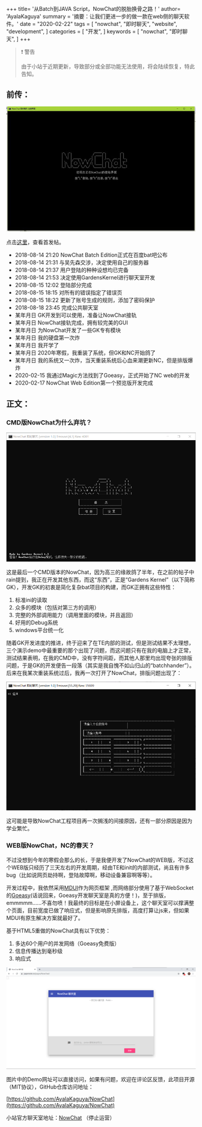 +++
title= '从Batch到JAVA Script，NowChat的脱胎换骨之路！'
author= 'AyalaKaguya'
summary = '摘要：让我们更进一步的做一款在web侧的聊天软件。'
date = "2020-02-22"
tags = [
    "nowchat",
    "即时聊天",
    "website",
    "development",
]
categories = [
    "开发",
]
keywords = [
    "nowchat",
    "即时聊天",
]
+++
> ❗ 警告
>
> 由于小站于近期更新，导致部分或全部功能无法使用，将会陆续恢复，特此告知。

## 前传：

![face](/images/nowchat/fd9fdd3f8794a4c2de693c1903f41bd5ad6e3955.jpg "face")

点击[这里][1]，查看首发帖。 

  * 2018-08-14 21:20 NowChat Batch Edition正式在百度bat吧公布
  * 2018-08-14 21:31 与吴先森交涉，决定使用自己的服务器
  * 2018-08-14 21:37 用户登陆的种种设想均已完备
  * 2018-08-14 21:53 决定使用GardensKernel进行聊天室开发
  * 2018-08-15 12:02 登陆部分完成
  * 2018-08-15 18:15 对所有的错误指定了错误页
  * 2018-08-15 18:22 更新了账号生成的规则，添加了密码保护
  * 2018-08-18 23:45 完成公共聊天室
  * 某年月日 GK开发到可以使用，准备让NowChat接轨
  * 某年月日 NowChat接轨完成，拥有较完美的GUI
  * 某年月日 为NowChat开发了一些GK专有模块
  * 某年月日 我的硬盘第一次炸
  * 某年月日 我开学了
  * 某年月日 2020年寒假，我重装了系统，但GK和NC开始鸽了
  * 某年月日 我的系统又一次炸，当天重装系统后心血来潮更新NC，但是排版爆炸
  * 2020-02-15 我通过Magic方法找到了Goeasy，正式开始了NC web的开发
  * 2020-02-17 NowChat Web Edition第一个预览版开发完成

## 正文：

### CMD版NowChat为什么弃坑？

![face](/images/nowchat/face.png "face")

这是最后一个CMD版本的NowChat，因为高三的缘故鸽了半年，在之前的帖子中rain提到，我正在开发其他东西，而这“东西”，正是“Gardens Kernel”（以下简称 GK），开发GK的初衷是简化复杂bat项目的构建，而GK正拥有这些特性： 

  1. 标准ini的读取 
  2. 众多的模块（包括对第三方的调用） 
  3. 完整的外部调用能力（调用里面的模块，并且返回） 
  4. 好用的Debug系统 
  5. windows平台统一化 

随着GK开发进度的推进，终于迎来了在TE内部的测试，但是测试结果不太理想，三个演示demo中最重要的那个出现了问题，而这问题只有在我的电脑上才正常，测试结果表明，在我的CMD中，没有字符间距，而其他人那里均出现夸张的排版问题，于是GK的开发便告一段落（其实是我自愧不如山归山的“batchhander”）。  
后来在我某次重装系统过后，我再一次打开了NowChat，排版问题出现了： 

![error](/images/nowchat/error.png "error")

这可能是导致NowChat工程项目再一次搁浅的间接原因，还有一部分原因是因为学业繁忙。

### WEB版NowChat，NC的春天？

不过没想到今年的寒假会那么的长，于是我便开发了NowChat的WEB版，不过这个WEB版只经历了三天左右的开发周期，经由TE和init的内部测试，尚且有许多bug（比如说网页劫持啊，登陆故障啊，移动设备兼容啊等等）。

开发过程中，我依然采用[MDUI][2]作为网页框架 ,而网络部分使用了基于WebSocket的[Goeasy][3](话说回来，Goeasy开发聊天室是真的方便！)，至于排版，emmmmm&#8230;&#8230;不喜勿喷！我最终的目标是在小屏设备上，这个聊天室可以撑满整个页面，目前宽度已做了响应式，但是影响原先排版，高度打算让js来，但如果MDUI有原生解决方案就最好了。

基于HTML5重做的NowChat具有以下优势：

  1. 多达60个用户的并发网络（Goeasy免费版）
  2. 信息传播达到毫秒级
  3. 响应式

![error](/images/nowchat/NCEB.png "error")

图片中的Demo网址可以直接访问，如果有问题，欢迎在评论区反馈，此项目开源（MIT协议），GitHub仓库访问地址： 

[https://github.com/AyalaKaguya/NowChat](https://github.com/AyalaKaguya/NowChat)

小站官方聊天室地址：[NowChat][4] （停止运营）

 [1]: http://tieba.baidu.com/p/5840318345
 [2]: https://mdui.org/
 [3]: https://goeasy.io/
 [4]: https://papernote.cn/pages/NowChat/
